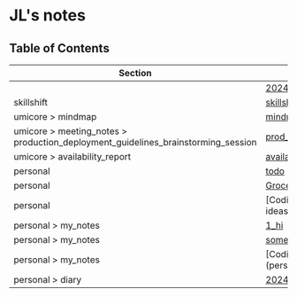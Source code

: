 # JL's notes

## Table of Contents

| Section        | File Name                          |
|----------------|------------------------------------|
|  | [2024-12-10-07-14-33](2024-12-10-07-14-33.md) |
| skillshift | [skillshift](skillshift/skillshift.md) |
| umicore > mindmap | [mindmap](umicore/mindmap/mindmap.md) |
| umicore > meeting_notes > production_deployment_guidelines_brainstorming_session | [prod_deployment_brainstorming_session](umicore/meeting_notes/production_deployment_guidelines_brainstorming_session/prod_deployment_brainstorming_session.md) |
| umicore > availability_report | [availability_report](umicore/availability_report/availability_report.md) |
| personal | [todo](personal/todo.md) |
| personal | [Grocery](personal/Grocery.md) |
| personal | [Coding ideas](personal/Coding ideas.md) |
| personal > my_notes | [1_hi](personal/my_notes/1_hi.md) |
| personal > my_notes | [somewritting](personal/my_notes/somewritting.md) |
| personal > my_notes | [Coding ideas](personal/my_notes/Coding ideas.md) |
| personal > diary | [2024-12-09-22-33-08](personal/diary/2024-12-09-22-33-08.md) |
